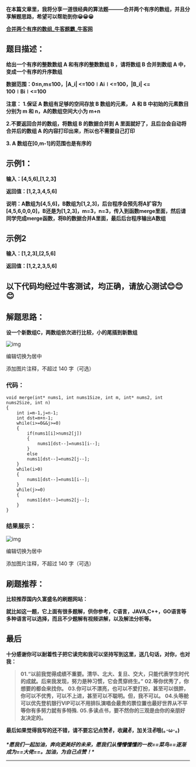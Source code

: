 **在本篇文章里，我将分享一道很经典的算法题———合并两个有序的数组，并且分享解题思路，希望可以帮助到你😀😀😀**

[**合并两个有序的数组_牛客题霸_牛客网**](https://www.nowcoder.com/practice/89865d4375634fc484f3a24b7fe65665?tpId=196&tqId=37061&rp=1&ru=/exam/oj&qru=/exam/oj&sourceUrl=%2Fexam%2Foj%3Fdifficulty%3D2%26page%3D1%26pageSize%3D50%26search%3D%26tab%3D%E7%AE%97%E6%B3%95%E7%AF%87%26topicId%3D196&difficulty=2&judgeStatus=undefined&tags=5054&title=)

## **题目描述：**

**给出一个有序的整数数组 A 和有序的整数数组 B ，请将数组 B 合并到数组 A 中，变成一个有序的升序数组**

**数据范围：0≤****n****,****m****≤100，|A_i| <=100∣****Ai****∣<=100，|B_i| <= 100∣****Bi****∣<=100**

**注意：** **1.保证 A 数组有足够的空间存放 B 数组的元素， A 和 B 中初始的元素数目分别为 m 和 n，A的数组空间大小为 m+n**

**2.不要返回合并的数组，将数组 B 的数据合并到 A 里面就好了，且后台会自动将合并后的数组 A 的内容打印出来，所以也不需要自己打印**

**3. A 数组在[0,m-1]的范围也是有序的**

## **示例1：**

**输入：[4,5,6],[1,2,3】**

**返回值：[1,2,3,4,5,6]**

**说明：A数组为[4,5,6]，B数组为[1,2,3]，后台程序会预先将A扩容为[4,5,6,0,0,0]，B还是为[1,2,3]，m=3，n=3，传入到函数merge里面，然后请同学完成merge函数，将B的数据合并A里面，最后后台程序输出A数组** 

## **示例2**

**输入：[1,2,3],[2,5,6]**

**返回值：[1,2,2,3,5,6]**

## **以下代码均经过牛客测试，均正确，请放心测试😊😊😊**

## **解题思路：**

**设一个新数组C，两数组依次进行比较，小的尾插到新数组**

![img](https://pic1.zhimg.com/80/v2-d939633ea682a9b07821258a6b2dba7c_720w.png?source=d16d100b)



编辑切换为居中

添加图片注释，不超过 140 字（可选）

### **代码：**

```
void merge(int* nums1, int nums1Size, int m, int* nums2, int nums2Size, int n)
{
    int i=m-1,j=n-1;
    int dst=m+n-1;
    while(i>=0&&j>=0)
    {
        if(nums1[i]>nums2[j])
        {
            nums1[dst--]=nums1[i--];
        }
        else
        nums1[dst--]=nums2[j--];
    }
    while(i>0)
    {
        nums1[dst--]=nums1[i--];
    }
    while(j>=0)
    {
        nums1[dst--]=nums2[j--];
    }
}
```

### **结果展示：**

![img](https://pic1.zhimg.com/80/v2-acd950900deb9bfcbe945aac61e02b9d_720w.png?source=d16d100b)



编辑切换为居中

添加图片注释，不超过 140 字（可选）

## **刷题推荐：**

**比较推荐国内久富盛名的刷题网站：**

**就比如这一题，它上面有很多题解，供你参考，C语言，JAVA,C++，GO语言等多种语言可以选择，而且不少题解有视频讲解，以及解法分析等。**

##  **最后**

 **十分感谢你可以耐着性子把它读完和我可以坚持写到这里，送几句话，对你，也对我：**

> **01.“以前我觉得成绩不重要。清华、北大、复旦、交大，只能代表学生时代的成就。后来我发现，努力是种习惯，它会贯穿终生。”** **02.等你优秀了，你想要的都会来找你。** **03.你可以不漂亮，也可以不爱打扮，甚至可以很胖，你可以不优秀，可以不上进，甚至可以不聪明。但，我不可以。** **04.头等舱可以优先登机银行VIP可以不用排队演唱会最贵的票位置也最好世界从不平等你有多努力就有多特殊.** **05.多读点书，要不然你的三观是由你的亲朋好友决定的。**

**最后如果觉得我写的还不错，请不要忘记点赞✌，收藏✌，加关注✌哦(｡･ω･｡)**

***\*愿我们一起加油，奔向更美好的未来，愿我们从懵懵懂懂的一枚==菜鸟==逐渐成为==大佬==。加油，为自己点赞！\****

****

 